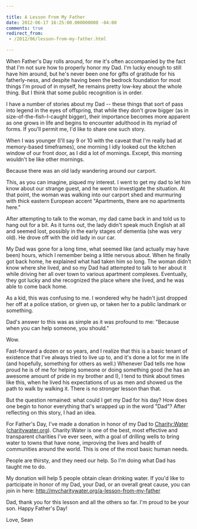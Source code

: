 ```yaml
---
 
title: A Lesson From My Father
date: 2012-06-17 16:25:00.000000000 -04:00
comments: true
redirect_from:
 - /2012/06/lesson-from-my-father.html
 
---
```

When Father's Day rolls around, for me it's often accompanied by the fact that I'm not sure how to properly honor my Dad. I'm lucky enough to still have him around, but he's never been one for gifts of gratitude for his fatherly-ness, and despite having been the bedrock foundation for most things I'm proud of in myself, he remains pretty low-key about the whole thing. But I think that some public recognition is in order.

I have a number of stories about my Dad -- these things that sort of pass into legend in the eyes of offspring, that while they don't grow bigger (as in size-of-the-fish-I-caught bigger), their importance becomes more apparent as one grows in life and begins to encounter adulthood in its myriad of forms. If you'll permit me, I'd like to share one such story.

When I was younger (I'll say 9 or 10 with the caveat that I'm really bad at memory-based timeframes), one morning I idly looked out the kitchen window of our front door, as I did a lot of mornings. Except, this morning wouldn't be like other mornings.

Because there was an old lady wandering around our carport.

This, as you can imagine, piqued my interest. I went to get my dad to let him know about our strange guest, and he went to investigate the situation. At that point, the woman was walking into our carport shed and murmuring with thick eastern European accent "Apartments, there are no apartments here."

After attempting to talk to the woman, my dad came back in and told us to hang out for a bit. As it turns out, the lady didn't speak much English at all and seemed lost, possibly in the early stages of dementia (she was very old). He drove off with the old lady in our car.

My Dad was gone for a long time, what seemed like (and actually may have been) hours, which I remember being a little nervous about. When he finally got back home, he explained what had taken him so long. The woman didn't know where she lived, and so my Dad had attempted to talk to her about it while driving her all over town to various apartment complexes. Eventually, they got lucky and she recognized the place where she lived, and he was able to come back home.

As a kid, this was confusing to me. I wondered why he hadn't just dropped her off at a police station, or given up, or taken her to a public landmark or something.

Dad's answer to this was as simple as it was profound to me: "Because when you can help someone, you should."

Wow.

Fast-forward a dozen or so years, and I realize that this is a basic tenant of existence that I've always tried to live up to, and it's done a lot for me in life (and hopefully, something for others as well.) Whenever Dad tells me how proud he is of me for helping someone or doing something good (he has an awesome amount of pride in my brother and I), I tend to think about times like this, when he lived his expectations of us as men and showed us the path to walk by walking it. There is no stronger lesson than that.

But the question remained: what could I get my Dad for his day? How does one begin to honor everything that's wrapped up in the word "Dad"? After reflecting on this story, I had an idea.

For Father's Day, I've made a donation in honor of my Dad to [Charity:Water][CW] ([charitywater.org][CW]). Charity:Water is one of the best, most effective and transparent charities I've ever seen, with a goal of drilling wells to bring water to towns that have none, improving the lives and health of communities around the world. This is one of the most basic human needs.

People are thirsty, and they need our help. So I'm doing what Dad has taught me to do.

My donation will help 5 people obtain clean drinking water. If you'd like to participate in honor of my Dad, your Dad, or an overall great cause, you can join in here: <http://mycharitywater.org/a-lesson-from-my-father>

Dad, thank you for this lesson and all the others so far. I'm proud to be your son. Happy Father's Day!

Love,
Sean

[CW]: https://my.charitywater.org/seankilleen/a-lesson-from-my-father